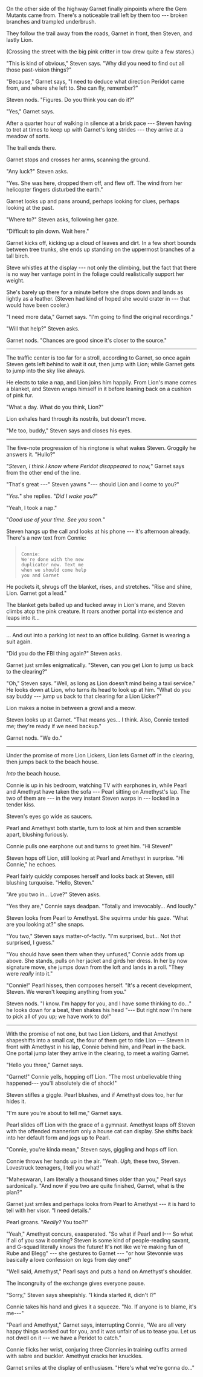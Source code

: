 On the other side of the highway Garnet finally pinpoints where the
Gem Mutants came from. There's a noticeable trail left by them too ---
broken branches and trampled underbrush.

They follow the trail away from the roads, Garnet in front, then Steven,
and lastly Lion.

(Crossing the street with the big pink critter in tow drew quite a few
stares.)

"This is kind of obvious," Steven says. "Why did you need to find out
all those past-vision things?"

"Because," Garnet says, "I need to deduce what direction Peridot came
from, and where she left to. She can fly, remember?"

Steven nods. "Figures. Do you think you can do it?"

"Yes," Garnet says.

After a quarter hour of walking in silence at a brisk pace ---
Steven having to trot at times to keep up with Garnet's long strides --- they arrive at
a meadow of sorts.

The trail ends there.

Garnet stops and crosses her arms, scanning the ground.

"Any luck?" Steven asks.

"Yes. She was here, dropped them off, and flew off. The wind from
her helicopter fingers disturbed the earth."

Garnet looks up and pans around, perhaps looking for clues,
perhaps looking at the past.

"Where to?" Steven asks, following her gaze.

"Difficult to pin down. Wait here."

Garnet kicks off, kicking up a cloud of leaves and dirt.
In a few short bounds between tree trunks, she ends up
standing on the uppermost branches of a tall birch.

Steve whistles at the display --- not only the climbing,
but the fact that there is no way her vantage point in the
foliage could realistically support her weight.

She's barely up there for a minute before she drops down and lands
as lightly as a feather. (Steven had kind of hoped she would crater
in --- that would have been cooler.)

"I need more data," Garnet says. "I'm going to find the original recordings."

"Will that help?" Steven asks.

Garnet nods. "Chances are good since it's closer to the source."

----

The traffic center is too far for a stroll, according to Garnet, so
once again Steven gets left behind to wait it out, then jump with Lion;
while Garnet gets to jump into the sky like always.

He elects to take a nap, and Lion joins him happily. From Lion's mane comes
a blanket, and Steven wraps himself in it before leaning back on a
cushion of pink fur.

"What a day. What do you think, Lion?"

Lion exhales hard through its nostrils, but doesn't move.

"Me too, buddy," Steven says and closes his eyes.

----

The five-note progression of his ringtone is what wakes Steven. Groggily
he answers it. "Hullo?"

"*Steven, I think I know where Peridot disappeared to now,*" Garnet says from
the other end of the line.

"That's great ---" Steven yawns "--- should Lion and I come to you?"

"*Yes.*" she replies. "*Did I wake you?*"

"Yeah, I took a nap."

"*Good use of your time. See you soon.*"

Steven hangs up the call and looks at his phone --- it's afternoon already.
There's a new text from Connie:

> ~~~
>
> Connie:
> We're done with the new
> duplicator now. Text me
> when we should come help
> you and Garnet
>
> ~~~

He pockets it, shrugs off the blanket, rises, and stretches.
"Rise and shine, Lion. Garnet got a lead."

The blanket gets balled up and tucked away in Lion's mane, and Steven climbs
atop the pink creature. It roars another portal into existence and leaps into it...

----

... And out into a parking lot next to an office building.
Garnet is wearing a suit again.

"Did you do the FBI thing again?" Steven asks.

Garnet just smiles enigmatically. "Steven, can you get Lion to
jump us back to the clearing?"

"Oh," Steven says. "Well, as long as Lion doesn't mind being a taxi
service." He looks down at Lion, who turns its head to look up at him.
"What do you say buddy --- jump us back to that clearing for a Lion Licker?"

Lion makes a noise in between a growl and a meow.

Steven looks up at Garnet. "That means yes... I think. Also,
Connie texted me; they're ready if we need backup."

Garnet nods. "We do."

----

Under the promise of more Lion Lickers, Lion lets Garnet off in the clearing,
then jumps back to the beach house.

*Into* the beach house.

Connie is up in his bedroom, watching TV with earphones in, while Pearl and Amethyst
have taken the sofa --- Pearl sitting on Amethyst's lap. The two of them are --- in
the very instant Steven warps in --- locked in a tender kiss.

Steven's eyes go wide as saucers.

Pearl and Amethyst both startle, turn to look at him and then scramble apart,
blushing furiously.

Connie pulls one earphone out and turns to greet him. "Hi Steven!"

Steven hops off Lion, still looking at Pearl and Amethyst in surprise.
"Hi Connie," he echoes.

Pearl fairly quickly composes herself and looks back at Steven, still blushing
turquoise. "Hello, Steven."

"Are you two in... Love?" Steven asks.

"Yes they are," Connie says deadpan. "Totally and irrevocably... And loudly."

Steven looks from Pearl to Amethyst.
She squirms under his gaze. "What are you looking at?" she snaps.

"You two," Steven says matter-of-factly.
"I'm surprised, but... Not *that* surprised, I guess."

"You should have seen them when they unfused," Connie adds from up above. She stands,
pulls on her jacket and girds her dress. In her by now signature move, she jumps down from
the loft and lands in a roll. "They were *really* into it."

"Connie!" Pearl hisses, then composes herself. "It's a recent development, Steven. We
weren't keeping anything from you."

Steven nods. "I know. I'm happy for you, and I have some thinking to do..."
he looks down for a beat, then shakes his head "--- But right now I'm here to pick all of you up;
we have work to do!"

----

With the promise of not one, but two Lion Lickers, and that Amethyst shapeshifts
into a small cat, the four of them get to ride Lion --- Steven in front with Amethyst
in his lap, Connie behind him, and Pearl in the back. One portal jump later they arrive
in the clearing, to meet a waiting Garnet.

"Hello you three," Garnet says.

"Garnet!" Connie yells, hopping off Lion. "The most unbelievable
thing happened--- you'll absolutely die of shock!"

Steven stifles a giggle. Pearl blushes, and if Amethyst does too, her fur hides it.

"I'm sure you're about to tell me," Garnet says.

Pearl slides off Lion with the grace of a gymnast. Amethyst leaps off Steven
with the offended mannerism only a house cat can display. She shifts back into her
default form and jogs up to Pearl.

"Connie, you're kinda mean," Steven says, giggling and hops off lion.

Connie throws her hands up in the air. "Yeah. *Ugh,* these two,
Steven. Lovestruck teenagers, I tell you what!"

"Maheswaran, I am literally a thousand times older than you," Pearl says sardonically.
"And now if you two are quite finished, Garnet, what is the plan?"

Garnet just smiles and perhaps looks from Pearl to Amethyst --- it is
hard to tell with her visor. "I need details."

Pearl groans. "*Really?* You too?!"

"Yeah," Amethyst concurs, exasperated. "So what if Pearl and I--- So what if all of you
saw it coming? Steven is some kind of people-reading savant, and G-squad literally
knows the future! It's not like we're making fun of Rube and Blegg" --- she gestures
to Garnet --- "or how Stevonnie was basically a love confession on legs from day one!"

"Well said, Amethyst," Pearl says and puts a hand on Amethyst's shoulder.

The incongruity of the exchange gives everyone pause.

"Sorry," Steven says sheepishly. "I kinda started it, didn't I?"

Connie takes his hand and gives it a squeeze. "No. If anyone is to blame,
it's me---"

"Pearl and Amethyst," Garnet says, interrupting Connie, "We are all
very happy things worked out for you, and it was unfair of us to
tease you. Let us not dwell on it --- we have a Peridot to catch."

Connie flicks her wrist, conjuring three Clonnies in training outfits
armed with sabre and buckler. Amethyst cracks her knuckles.

Garnet smiles at the display of enthusiasm. "Here's what we're gonna do..."
